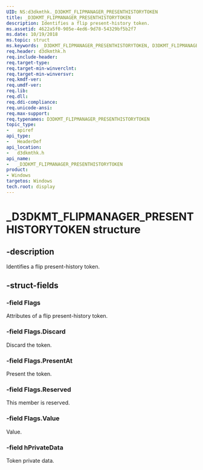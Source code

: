 ```yaml
---
UID: NS:d3dkmthk._D3DKMT_FLIPMANAGER_PRESENTHISTORYTOKEN
title: _D3DKMT_FLIPMANAGER_PRESENTHISTORYTOKEN
description: Identifies a flip present-history token.
ms.assetid: 4622a5f0-905e-4ed6-9d78-54329bf5b2f7
ms.date: 10/19/2018
ms.topic: struct
ms.keywords: _D3DKMT_FLIPMANAGER_PRESENTHISTORYTOKEN, D3DKMT_FLIPMANAGER_PRESENTHISTORYTOKEN,
req.header: d3dkmthk.h
req.include-header:
req.target-type:
req.target-min-winverclnt:
req.target-min-winversvr:
req.kmdf-ver:
req.umdf-ver:
req.lib:
req.dll:
req.ddi-compliance:
req.unicode-ansi:
req.max-support:
req.typenames: D3DKMT_FLIPMANAGER_PRESENTHISTORYTOKEN
topic_type:
-	apiref
api_type:
-	HeaderDef
api_location:
-	d3dkmthk.h
api_name:
-	_D3DKMT_FLIPMANAGER_PRESENTHISTORYTOKEN
product: 
- Windows
targetos: Windows
tech.root: display
---
```


# _D3DKMT_FLIPMANAGER_PRESENTHISTORYTOKEN structure

## -description

Identifies a flip present-history token.

## -struct-fields

### -field Flags

Attributes of a flip present-history token.

### -field Flags.Discard

Discard the token.

### -field Flags.PresentAt

Present the token.

### -field Flags.Reserved

This member is reserved.

### -field Flags.Value

Value.

### -field hPrivateData

Token private data.
